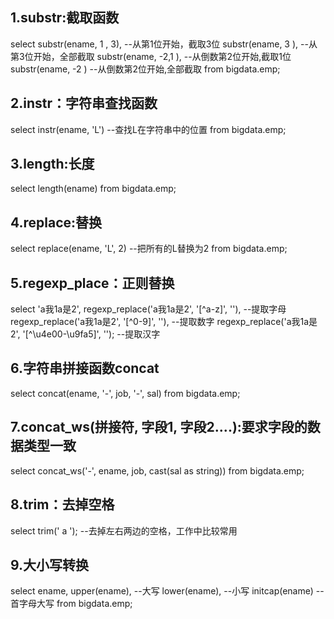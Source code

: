 ## 1.substr:截取函数
select 
substr(ename, 1 , 3),   --从第1位开始，截取3位
substr(ename, 3 ),      --从第3位开始，全部截取
substr(ename, -2,1 ),   --从倒数第2位开始,截取1位
substr(ename, -2 )      --从倒数第2位开始,全部截取
from bigdata.emp;


## 2.instr：字符串查找函数
select 
instr(ename, 'L')   --查找L在字符串中的位置
from bigdata.emp;

## 3.length:长度
select 
length(ename)
from bigdata.emp;

## 4.replace:替换
select 
replace(ename, 'L', 2) --把所有的L替换为2
from bigdata.emp;


## 5.regexp_place：正则替换
select 'a我1a是2',
regexp_replace('a我1a是2',  '[^a-z]', ''), --提取字母
regexp_replace('a我1a是2',  '[^0-9]', ''), --提取数字
regexp_replace('a我1a是2',  '[^\u4e00-\u9fa5]', ''); --提取汉字

## 6.字符串拼接函数concat
select concat(ename, '-', job, '-', sal) from bigdata.emp;

## 7.concat_ws(拼接符, 字段1, 字段2....):要求字段的数据类型一致
select concat_ws('-', ename, job, cast(sal as string)) from bigdata.emp;

## 8.trim：去掉空格
select trim(' a '); --去掉左右两边的空格，工作中比较常用


## 9.大小写转换
select
ename,
upper(ename),   --大写
lower(ename),   --小写
initcap(ename)  --首字母大写
from bigdata.emp;